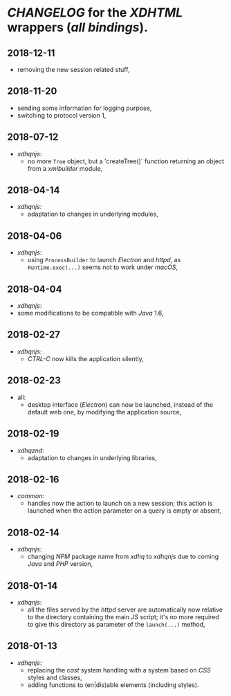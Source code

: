 # *CHANGELOG* for the *XDHTML* wrappers (*all bindings*).

## 2018-12-11

- removing the new session related stuff,

## 2018-11-20

- sending some information for logging purpose,
- switching to protocol version 1,

## 2018-07-12
- *xdhqnjs*:
  - no more `Tree` object, but a 'createTree()` function returning an object from a *xmlbuilder* module,

## 2018-04-14

- *xdhqnjs*:
  - adaptation to changes in underlying modules,

## 2018-04-06

- *xdhqnjs*:
  - using `ProcessBuilder` to launch *Electron* and *httpd*, as `Runtime.exec(...)` seems not to work under *macOS*,

## 2018-04-04
- *xdhqnjs*:
 - some modifications to be compatible with *Java* 1.6,

## 2018-02-27

- *xdhqnjs*:
  - *CTRL-C* now kills the application silently,

## 2018-02-23

- all:
  - desktop interface (*Electron*) can now be launched, instead of the default web one, by modifying the application source,

## 2018-02-19

- *xdhqznd*:
  - adaptation to changes in underlying libraries,

## 2018-02-16

- *common*:
  - handles now the action to launch on a new session; this action is launched when the action parameter on a query is empty or absent,

## 2018-02-14

- *xdhqnjs*:
  - changing *NPM* package name from *xdhq* to *xdhqnjs* due to coming *Java* and *PHP* version,

## 2018-01-14

- *xdhqnjs*:
  - all the files served by the *httpd* server are automatically now relative to the directory containing the main *JS* script; it's no more required to give this directory as parameter of the `launch(...)` method,

## 2018-01-13

- *xdhqnjs*:
  - replacing the *cast* system handling with a system based on *CSS* styles and classes,
  - adding functions to (en|dis)able elements (including styles).
